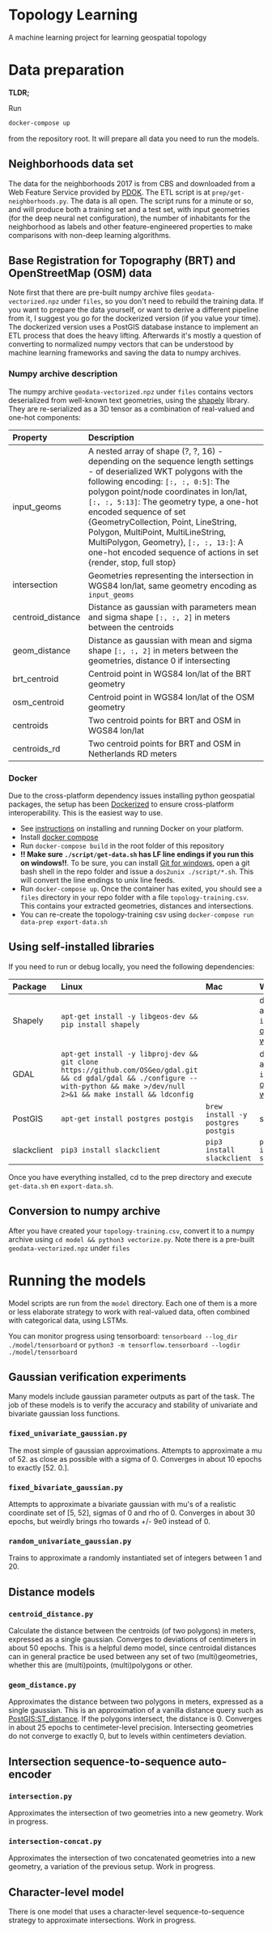 # Topology Learning
A machine learning project for learning geospatial topology

# Data preparation
**TLDR;**

Run
```bash
docker-compose up
```
from the repository root. It will prepare all data you need to run the models.

## Neighborhoods data set
The data for the neighborhoods 2017 is from CBS and downloaded from a Web Feature Service provided by [PDOK](https://pdok.nl). The ETL script is at `prep/get-neighborhoods.py`. The data is all open. The script runs for a minute or so, and will produce both a training set and a test set, with input geometries (for the deep neural net configuration), the number of inhabitants for the neighborhood as labels and other feature-engineered properties to make comparisons with non-deep learning algorithms.

## Base Registration for Topography (BRT) and OpenStreetMap (OSM) data
Note first that there are pre-built numpy archive files `geodata-vectorized.npz` under `files`, so you don't need to rebuild the training data. If you want to prepare the data yourself, or want to derive a different pipeline from it, I suggest you go for the dockerized version (if you value your time). The dockerized version uses a PostGIS database instance to implement an ETL process that does the heavy lifting. Afterwards it's mostly a question of converting to normalized numpy vectors that can be understood by machine learning frameworks and saving the data to numpy archives.

### Numpy archive description
The numpy archive `geodata-vectorized.npz` under `files` contains vectors deserialized from well-known text geometries, using the [shapely](https://pypi.python.org/pypi/Shapely) library. They are re-serialized as a 3D tensor as a combination of real-valued and one-hot components:

|Property|Description|
|:------|:----|
|input_geoms| A nested array of shape (?, ?, 16) - depending on the sequence length settings - of deserialized WKT polygons with the following encoding: `[:, :, 0:5]`:  The polygon point/node coordinates in lon/lat, `[:, :, 5:13]`: The geometry type, a one-hot encoded sequence of set {GeometryCollection, Point, LineString, Polygon, MultiPoint, MultiLineString, MultiPolygon, Geometry}, `[:, :, 13:]`:  A one-hot encoded sequence of actions in set {render, stop, full stop}
|intersection|Geometries representing the intersection in WGS84 lon/lat, same geometry encoding as `input_geoms`
|centroid_distance|Distance as gaussian with parameters mean and sigma shape `[:, :, 2]` in meters between the centroids
|geom_distance|Distance as gaussian with mean and sigma shape `[:, :, 2]` in meters between the geometries, distance 0 if intersecting
|brt_centroid|Centroid point in WGS84 lon/lat of the BRT geometry
|osm_centroid|Centroid point in WGS84 lon/lat of the OSM geometry
|centroids|Two centroid points for BRT and OSM in WGS84 lon/lat
|centroids_rd|Two centroid points for BRT and OSM in Netherlands RD meters

### Docker
Due to the cross-platform dependency issues installing python geospatial packages, the setup has been [Dockerized](https://www.docker.com/) to ensure cross-platform interoperability. This is the easiest way to use. 

- See [instructions](https://docs.docker.com/engine/installation/#supported-platforms) on installing and running Docker on your platform.
- Install [docker compose](https://docs.docker.com/compose/install/)
- Run `docker-compose build` in the root folder of this repository
- **!! Make sure `./script/get-data.sh` has LF line endings if you run this on windows!!**. To be sure, you can install [Git for windows](https://git-for-windows.github.io/), open a git bash shell in the repo folder and issue a `dos2unix ./script/*.sh`. This will convert the line endings to unix line feeds.
- Run `docker-compose up`. Once the container has exited, you should see a `files` directory in your repo folder with a file `topology-training.csv`. This contains your extracted geometries, distances and intersections. 
- You can re-create the topology-training csv using `docker-compose run data-prep export-data.sh`

## Using self-installed libraries
If you need to run or debug locally, you need the following dependencies:

|Package|Linux|Mac|Windows|
|:------|:----|:---|:------|
|Shapely|`apt-get install -y libgeos-dev && pip install shapely`| |download and `pip install` [one of these wheels](http://www.lfd.uci.edu/~gohlke/pythonlibs/#shapely)|
|GDAL|`apt-get install -y libproj-dev && git clone https://github.com/OSGeo/gdal.git && cd gdal/gdal && ./configure --with-python && make >/dev/null 2>&1 && make install && ldconfig`| |download and `pip install` [one of these wheels](http://www.lfd.uci.edu/~gohlke/pythonlibs/#gdal)|
|PostGIS|`apt-get install postgres postgis` | `brew install -y postgres postgis`| see [here](http://postgis.net/windows_downloads/) |
|slackclient|`pip3 install slackclient`|`pip3 install slackclient`|`pip3 install slackclient`|
Once you have everything installed, cd to the prep directory and execute `get-data.sh` en `export-data.sh`.

## Conversion to numpy archive
After you have created your `topology-training.csv`, convert it to a numpy archive using `cd model && python3 vectorize.py`. Note there is a pre-built `geodata-vectorized.npz` under `files`

# Running the models
Model scripts are run from the `model` directory. Each one of them is a more or less elaborate strategy to work with real-valued data, often combined with categorical data, using LSTMs.

You can monitor progress using tensorboard:
`tensorboard --log_dir ./model/tensorboard`
or
`python3 -m tensorflow.tensorboard --logdir ./model/tensorboard`

## Gaussian verification experiments
Many models include gaussian parameter outputs as part of the task. The job of these models is to verify the accuracy and stability of univariate and bivariate gaussian loss functions.

### `fixed_univariate_gaussian.py`
The most simple of gaussian approximations. Attempts to approximate a mu of 52. as close as possible with a sigma of 0. Converges in about 10 epochs to exactly [52. 0.].


### `fixed_bivariate_gaussian.py`
Attempts to approximate a bivariate gaussian with mu's of a realistic coordinate set of [5, 52], sigmas of 0 and rho of 0. Converges in about 30 epochs, but weirdly brings rho towards +/- 9e0 instead of 0.

### `random_univariate_gaussian.py`
Trains to approximate a randomly instantiated set of integers between 1 and 20. 


## Distance models

### `centroid_distance.py`
Calculate the distance between the centroids (of two polygons) in meters, expressed as a single gaussian. Converges to deviations of centimeters in about 50 epochs. This is a helpful demo model, since centroidal distances can in general practice be used between any set of two (multi)geometries, whether this are (multi)points, (multi)polygons or other.

### `geom_distance.py`
Approximates the distance between two polygons in meters, expressed as a single gaussian. This is an approximation of a vanilla distance query such as [PostGIS:ST_distance](http://postgis.net/docs/ST_Distance.html). If the polygons intersect, the distance is 0. Converges in about 25 epochs to centimeter-level precision. Intersecting geometries do not converge to exactly 0, but to levels within centimeters deviation.


## Intersection sequence-to-sequence auto-encoder

### `intersection.py` 
Approximates the intersection of two geometries into a new geometry. Work in progress.

### `intersection-concat.py` 
Approximates the intersection of two concatenated geometries into a new geometry, a variation of the previous setup. Work in progress.

## Character-level model
There is one model that uses a character-level sequence-to-sequence strategy to approximate intersections. Work in progress.
